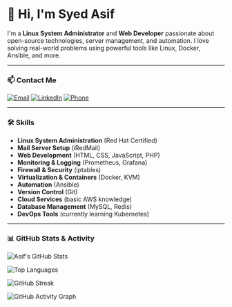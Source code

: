 # 👋 Hi, I'm Syed Asif

I'm a **Linux System Administrator** and **Web Developer** passionate about open-source technologies, server management, and automation. I love solving real-world problems using powerful tools like Linux, Docker, Ansible, and more.

---

### 📫 Contact Me

[![Email](https://img.shields.io/badge/-Email-D14836?style=flat-square&logo=gmail&logoColor=white)](mailto:calltoasif27@gmail.com)
[![LinkedIn](https://img.shields.io/badge/-LinkedIn-0077B5?style=flat-square&logo=linkedin&logoColor=white)](https://www.linkedin.com/in/syedasif27)
[![Phone](https://img.shields.io/badge/-7094966796-black?style=flat-square&logo=phone&logoColor=white)](tel:7094966796)

---

### 🛠️ Skills

- **Linux System Administration** (Red Hat Certified)
- **Mail Server Setup** (iRedMail)
- **Web Development** (HTML, CSS, JavaScript, PHP)
- **Monitoring & Logging** (Prometheus, Grafana)
- **Firewall & Security** (iptables)
- **Virtualization & Containers** (Docker, KVM)
- **Automation** (Ansible)
- **Version Control** (Git)
- **Cloud Services** (basic AWS knowledge)
- **Database Management** (MySQL, Redis)
- **DevOps Tools** (currently learning Kubernetes)

---

### 📊 GitHub Stats & Activity

![Asif's GitHub Stats](https://github-readme-stats.vercel.app/api?username=syedasif27&show_icons=true&theme=radical)

![Top Languages](https://github-readme-stats.vercel.app/api/top-langs/?username=syedasif27&layout=compact&theme=radical)

![GitHub Streak](https://streak-stats.demolab.com/?user=syedasif27&theme=radical)

![GitHub Activity Graph](https://github-readme-activity-graph.cyclic.app/graph?username=syedasif27&theme=radical)

